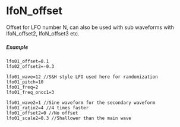 ---
---
# lfoN_offset

Offset for LFO number N, can also be used with sub waveforms with lfoN_offset2,
lfoN_offset3 etc.

##### Example

```
lfo01_offset=0.1
lfo02_offset2=-0.3
```

```
lfo01_wave=12 //S&H style LFO used here for randomization
lfo01_pitch=10
lfo01_freq=2
lfo01_freq_oncc1=3

lfo01_wave2=1 //Sine waveform for the secondary waveform
lfo01_ratio2=4 //4 times faster
lfo01_offset2=0 //No offset
lfo01_scale2=0.3 //Shallower than the main wave
```
